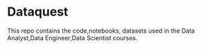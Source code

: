 # Dataquest
This repo contains the code,notebooks, datasets used in the Data Analyst,Data Engineer,Data Scientist courses.
